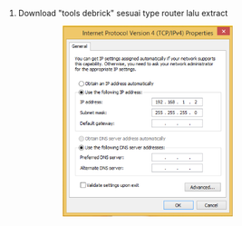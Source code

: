 1. Download "tools debrick" sesuai type router lalu extract

<div  align="center">    
  <img src="./image/DHCP1.png" width = "300" alt="curl bash" align=center />
</div>

